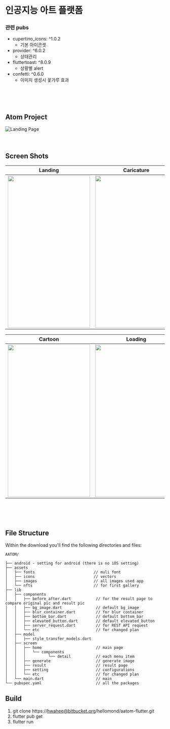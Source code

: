 # 인공지능 아트 플랫폼

### 관련 pubs

* cupertino_icons: ^1.0.2
  * 기본 아이콘셋
* provider: ^6.0.2
  * 상태관리
* fluttertoast: ^8.0.9
  * 상황별 alert
* confetti: ^0.6.0 
  * 이미지 생성시 꽃가루 효과
   
<br/><br/><br/>


## Atom Project  

![Landing Page](https://artmon-vue.s3.ap-northeast-2.amazonaws.com/dist/img/atom/Screen+Shot+2022-04-29+at+4.23.06+PM.png)
<br/><br/><br/>


## Screen Shots

| Landing                                                                                                                  | Caricature                                                                                                                   | Art Style                                                                                                                      |
| ------------------------------------------------------------------------------------------------------------------------ | ---------------------------------------------------------------------------------------------------------------------------- | ------------------------------------------------------------------------------------------------------------------------------ |
| [<img src="https://artmon-vue.s3.ap-northeast-2.amazonaws.com/dist/img/atom/main_01.png" width="260" height="480" />](#) | [<img src="https://artmon-vue.s3.ap-northeast-2.amazonaws.com/dist/img/atom/caricalture.png" width="260" height="480" />](#) | [<img src="https://artmon-vue.s3.ap-northeast-2.amazonaws.com/dist/img/atom/styletransfer.png" width="260" height="480" />](#) |

| Cartoon                                                                                                                     | Loading                                                                                                                  | Result                                                                                                                     |
| --------------------------------------------------------------------------------------------------------------------------- | ------------------------------------------------------------------------------------------------------------------------ | -------------------------------------------------------------------------------------------------------------------------- |
| [<img src="https://artmon-vue.s3.ap-northeast-2.amazonaws.com/dist/img/atom/cartoon_01.png" width="260" height="480" />](#) | [<img src="https://artmon-vue.s3.ap-northeast-2.amazonaws.com/dist/img/atom/loading.png" width="260" height="480" />](#) | [<img src="https://artmon-vue.s3.ap-northeast-2.amazonaws.com/dist/img/atom/result_01.png" width="260" height="480" />](#) |

<br/><br/><br/>

## File Structure

Within the download you'll find the following directories and files:

```
AATOM/

├── android - setting for android (there is no iOS setting)
├── assets
│   ├── fonts                          // muli font
│   ├── icons                          // vectors
│   ├── images                         // all images used app
│   └── nfts                           // for first gallery
├── lib
│   ├── components
│   │   ├── before_after.dart           // for the result page to compare original pic and result pic
│   │   ├── bg_image.dart               // default bg_image
│   │   ├── blur_container.dart         // for blur container
│   │   ├── bottom_bar.dart             // default bottom_bar
│   │   ├── elevated_button.dart        // default elevated_button
│   │   ├── server_request.dart         // for REST API request
│   │   └── etc                         // for changed plan
│   ├── model
│   │   ├── style_transfer_models.dart
│   ├── screen
│   │   ├── home                        // main page
│   │   │   └── components
│   │   │          └── detail           // each menu item
│   │   ├── generate                    // generate image
│   │   ├── result                      // result page
│   │   ├── setting                     // configurations
│   │   └── etc                         // for changed plan
│   └── main.dart                       // main
└── pubspec.yaml                        // all the packages

```

## Build

1. git clone https://hwahee@bitbucket.org/hellomond/aatom-flutter.git
2. flutter pub get
3. flutter run  

<script setup>
  import Comment from '../../.vitepress/components/Comment.vue'
</script>
<Comment />